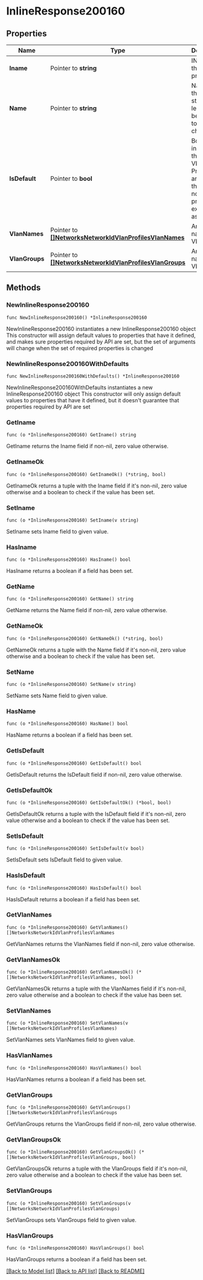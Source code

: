 # InlineResponse200160

## Properties

Name | Type | Description | Notes
------------ | ------------- | ------------- | -------------
**Iname** | Pointer to **string** | IName of the VLAN profile | [optional] 
**Name** | Pointer to **string** | Name of the profile, string length must be from 1 to 255 characters | [optional] 
**IsDefault** | Pointer to **bool** | Boolean indicating the default VLAN Profile for any device that does not have a profile explicitly assigned | [optional] 
**VlanNames** | Pointer to [**[]NetworksNetworkIdVlanProfilesVlanNames**](NetworksNetworkIdVlanProfilesVlanNames.md) | An array of named VLANs | [optional] 
**VlanGroups** | Pointer to [**[]NetworksNetworkIdVlanProfilesVlanGroups**](NetworksNetworkIdVlanProfilesVlanGroups.md) | An array of named VLANs | [optional] 

## Methods

### NewInlineResponse200160

`func NewInlineResponse200160() *InlineResponse200160`

NewInlineResponse200160 instantiates a new InlineResponse200160 object
This constructor will assign default values to properties that have it defined,
and makes sure properties required by API are set, but the set of arguments
will change when the set of required properties is changed

### NewInlineResponse200160WithDefaults

`func NewInlineResponse200160WithDefaults() *InlineResponse200160`

NewInlineResponse200160WithDefaults instantiates a new InlineResponse200160 object
This constructor will only assign default values to properties that have it defined,
but it doesn't guarantee that properties required by API are set

### GetIname

`func (o *InlineResponse200160) GetIname() string`

GetIname returns the Iname field if non-nil, zero value otherwise.

### GetInameOk

`func (o *InlineResponse200160) GetInameOk() (*string, bool)`

GetInameOk returns a tuple with the Iname field if it's non-nil, zero value otherwise
and a boolean to check if the value has been set.

### SetIname

`func (o *InlineResponse200160) SetIname(v string)`

SetIname sets Iname field to given value.

### HasIname

`func (o *InlineResponse200160) HasIname() bool`

HasIname returns a boolean if a field has been set.

### GetName

`func (o *InlineResponse200160) GetName() string`

GetName returns the Name field if non-nil, zero value otherwise.

### GetNameOk

`func (o *InlineResponse200160) GetNameOk() (*string, bool)`

GetNameOk returns a tuple with the Name field if it's non-nil, zero value otherwise
and a boolean to check if the value has been set.

### SetName

`func (o *InlineResponse200160) SetName(v string)`

SetName sets Name field to given value.

### HasName

`func (o *InlineResponse200160) HasName() bool`

HasName returns a boolean if a field has been set.

### GetIsDefault

`func (o *InlineResponse200160) GetIsDefault() bool`

GetIsDefault returns the IsDefault field if non-nil, zero value otherwise.

### GetIsDefaultOk

`func (o *InlineResponse200160) GetIsDefaultOk() (*bool, bool)`

GetIsDefaultOk returns a tuple with the IsDefault field if it's non-nil, zero value otherwise
and a boolean to check if the value has been set.

### SetIsDefault

`func (o *InlineResponse200160) SetIsDefault(v bool)`

SetIsDefault sets IsDefault field to given value.

### HasIsDefault

`func (o *InlineResponse200160) HasIsDefault() bool`

HasIsDefault returns a boolean if a field has been set.

### GetVlanNames

`func (o *InlineResponse200160) GetVlanNames() []NetworksNetworkIdVlanProfilesVlanNames`

GetVlanNames returns the VlanNames field if non-nil, zero value otherwise.

### GetVlanNamesOk

`func (o *InlineResponse200160) GetVlanNamesOk() (*[]NetworksNetworkIdVlanProfilesVlanNames, bool)`

GetVlanNamesOk returns a tuple with the VlanNames field if it's non-nil, zero value otherwise
and a boolean to check if the value has been set.

### SetVlanNames

`func (o *InlineResponse200160) SetVlanNames(v []NetworksNetworkIdVlanProfilesVlanNames)`

SetVlanNames sets VlanNames field to given value.

### HasVlanNames

`func (o *InlineResponse200160) HasVlanNames() bool`

HasVlanNames returns a boolean if a field has been set.

### GetVlanGroups

`func (o *InlineResponse200160) GetVlanGroups() []NetworksNetworkIdVlanProfilesVlanGroups`

GetVlanGroups returns the VlanGroups field if non-nil, zero value otherwise.

### GetVlanGroupsOk

`func (o *InlineResponse200160) GetVlanGroupsOk() (*[]NetworksNetworkIdVlanProfilesVlanGroups, bool)`

GetVlanGroupsOk returns a tuple with the VlanGroups field if it's non-nil, zero value otherwise
and a boolean to check if the value has been set.

### SetVlanGroups

`func (o *InlineResponse200160) SetVlanGroups(v []NetworksNetworkIdVlanProfilesVlanGroups)`

SetVlanGroups sets VlanGroups field to given value.

### HasVlanGroups

`func (o *InlineResponse200160) HasVlanGroups() bool`

HasVlanGroups returns a boolean if a field has been set.


[[Back to Model list]](../README.md#documentation-for-models) [[Back to API list]](../README.md#documentation-for-api-endpoints) [[Back to README]](../README.md)


